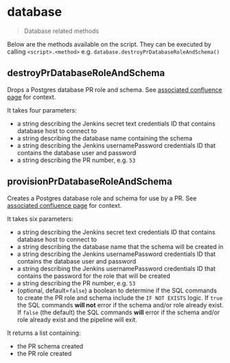 # database

> Database related methods

Below are the methods available on the script. They can be executed by calling
`<script>.<method>` e.g. `database.destroyPrDatabaseRoleAndSchema()`

## destroyPrDatabaseRoleAndSchema

Drops a Postgres database PR role and schema. See
[associated confluence page](https://eaflood.atlassian.net/wiki/spaces/FPS/pages/1596653973/Creating+PR+database+namespaces+in+postgres)
for context.

It takes four parameters:
- a string describing the Jenkins secret text credentials ID that contains
  database host to connect to
- a string describing the database name containing the schema
- a string describing the Jenkins usernamePassword credentials ID that contains
  the database user and password
- a string describing the PR number, e.g. `53`

## provisionPrDatabaseRoleAndSchema

Creates a Postgres database role and schema for use by a PR. See
[associated confluence page](https://eaflood.atlassian.net/wiki/spaces/FPS/pages/1596653973/Creating+PR+database+namespaces+in+postgres)
for context.

It takes six parameters:
- a string describing the Jenkins secret text credentials ID that contains
  database host to connect to
- a string describing the database name that the schema will be created in
- a string describing the Jenkins usernamePassword credentials ID that contains
  the database user and password
- a string describing the Jenkins usernamePassword credentials ID that contains
  the password for the role that will be created
- a string describing the PR number, e.g. `53`
- (optional, default=`false`) a boolean to determine if the SQL commands to
  create the PR role and schema include the `IF NOT EXISTS` logic. If `true`
  the SQL commands **will not** error if the schema and/or role already exist.
  If `false` (the default) the SQL commands **will** error if the schema and/or
  role already exist and the pipeline will exit.

It returns a list containing:
- the PR schema created
- the PR role created
